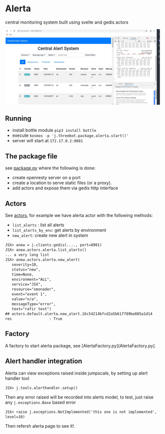 # Alerta

central monitoring system built using svelte and gedis actors

![alerta](./alerta.jpg)

## Running 

- install bottle module `pip3 install bottle`
- execute `kosmos -p 'j.threebot.package.alerta.start()'`
- server will start at `172.17.0.2:8081`

## The package file

see [package.py](package.py) where the following is done:

- create openresty server on a port
- create a location to serve static files (or a proxy).
- add actors and expose them via gedis http interface

## Actors

See [actors](actors), for example we have alerta actor with the following methods:

- `list_alerts` : list all alerts 
- `list_alerts_by_env`: get alerts by environment
- `new_alert`: create new alert in system


```
JSX> anew = j.clients.gedis(...., port=8901)
JSX> anew.actors.alerta.list_alerts() 
... a very long list
JSX> anew.actors.alerta.new_alert(
   severity=10, 
   status="new", 
   time=None, 
   environment="ALL", 
   service="JSX", 
   resource="xmonader", 
   event="event 1", 
   value="n/a", 
   messageType="error", 
   text="rafir text") 
## actors.default.alerta.new_alert.16c54214bfcd2a5b61f789be085a1d14
res                 : True
```


## Factory

A factory to start alerta package, see [AlertaFactory.py](AlertaFactory.py].

## Alert handler integration

Alerta can view exceptions raised inside jumpscale, by setting up alert handler tool

```
JSX> j.tools.alerthandler.setup()
```

Then any error raised will be recorded into alerts model, to test, just raise any `j.exceptions.Base` based error

```
JSX> raise j.exceptions.NotImplemented('this one is not implemented', level=10)
```

Then refersh alerta page to see it!.

